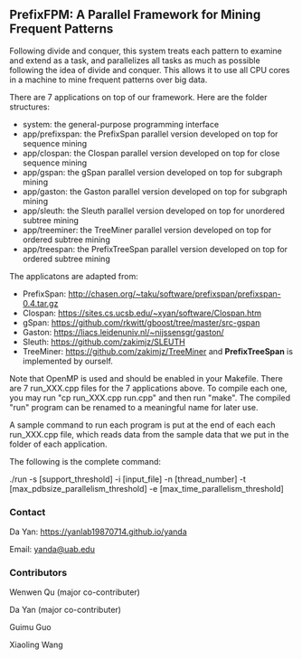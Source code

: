 ## PrefixFPM: A Parallel Framework for Mining Frequent Patterns
Following divide and conquer, this system treats each pattern to examine and extend as a task, and parallelizes all tasks as much as possible following the idea of divide and conquer. This allows it to use all CPU cores in a machine to mine frequent patterns over big data.

There are 7 applications on top of our framework. Here are the folder structures:

* system: the general-purpose programming interface
* app/prefixspan: the PrefixSpan parallel version developed on top for sequence mining
* app/clospan: the Clospan parallel version developed on top for close sequence mining
* app/gspan: the gSpan parallel version developed on top for subgraph mining
* app/gaston: the Gaston parallel version developed on top for subgraph mining
* app/sleuth: the Sleuth parallel version developed on top for unordered subtree mining
* app/treeminer: the TreeMiner parallel version developed on top for ordered subtree mining
* app/treespan: the PrefixTreeSpan parallel version developed on top for ordered subtree mining

The applicatons are adapted from:

* PrefixSpan: http://chasen.org/~taku/software/prefixspan/prefixspan-0.4.tar.gz
* Clospan: https://sites.cs.ucsb.edu/~xyan/software/Clospan.htm
* gSpan: https://github.com/rkwitt/gboost/tree/master/src-gspan
* Gaston: https://liacs.leidenuniv.nl/~nijssensgr/gaston/
* Sleuth: https://github.com/zakimjz/SLEUTH
* TreeMiner: https://github.com/zakimjz/TreeMiner
and **PrefixTreeSpan** is implemented by ourself. 

Note that OpenMP is used and should be enabled in your Makefile. There are 7 run_XXX.cpp files for the 7 applications above. To compile each one, you may run "cp run_XXX.cpp run.cpp" and then run "make". The compiled "run" program can be renamed to a meaningful name for later use.

A sample command to run each program is put at the end of each each run_XXX.cpp file, which reads data from the sample data that we put in the folder of each application.

The following is the complete command:

./run -s [support_threshold] -i [input_file] -n [thread_number] -t [max_pdbsize_parallelism_threshold] -e [max_time_parallelism_threshold]

### Contact
Da Yan: https://yanlab19870714.github.io/yanda

Email: yanda@uab.edu

### Contributors
Wenwen Qu (major co-contributer)

Da Yan (major co-contributer)

Guimu Guo

Xiaoling Wang

